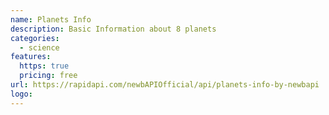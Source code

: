 ```yaml
---
name: Planets Info
description: Basic Information about 8 planets
categories:
  - science
features:
  https: true
  pricing: free
url: https://rapidapi.com/newbAPIOfficial/api/planets-info-by-newbapi
logo:
---
```

